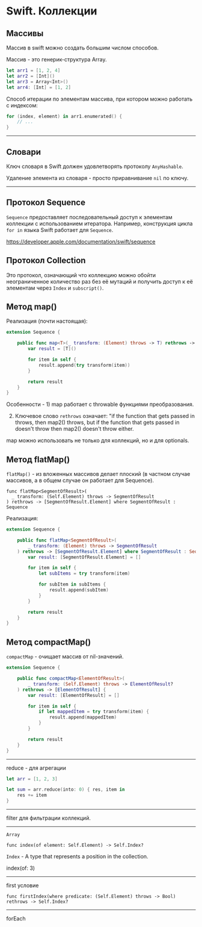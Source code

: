 # Swift. Коллекции

## Массивы

Массив в swift можно создать большим числом способов. 

Массив - это генерик-структура Array.

```swift
let arr1 = [1, 2, 4]
let arr2 = [Int]()
let arr3 = Array<Int>()
let arr4: [Int] = [1, 2]
```

Способ итерации по элементам массива, при котором можно работать с индексом:

```swift
for (index, element) in arr1.enumerated() {
	// ...
}
```

---

## Словари

Ключ словаря в Swift должен удовлетворять протоколу `AnyHashable`.

Удаление элемента из словаря - просто приравнивание `nil` по ключу.

---

## Протокол Sequence

`Sequence` предоставляет последовательный доступ к элементам коллекции с использованием итератора. Например, конструкция цикла `for in` языка Swift работает для `Sequence`.

https://developer.apple.com/documentation/swift/sequence

## Протокол Collection

Это протокол, означающий что коллекцию можно обойти неограниченное количество раз без её мутаций и получить доступ к её элементам через `Index` и `subscript()`.

## Метод map()

Реализация (почти настоящая):

```swift
extension Sequence {

    public func map<T>(_ transform: (Element) throws -> T) rethrows -> [T] {
        var result = [T]()

        for item in self {
            result.append(try transform(item))
        }

        return result
    }
}
```

Особенности - 1) map работает с throwable функциями преобразования.

2) Ключевое слово `rethrows` означает: "if the function that gets passed in throws, then map2() throws, but if the function that gets passed in doesn't throw then map2() doesn't throw either.

map можно использовать не только для коллекций, но и для optionals.

## Метод flatMap()

`flatMap()` - из вложенных массивов делает плоский (в частном случае массивов, а в общем случае он работает для Sequence).

```
func flatMap<SegmentOfResult>(
  _ transform: (Self.Element) throws -> SegmentOfResult
) rethrows -> [SegmentOfResult.Element] where SegmentOfResult : Sequence
```

Реализация:

```swift
extension Sequence {

    public func flatMap<SegmentOfResult>(
        _ transform: (Element) throws -> SegmentOfResult
    ) rethrows -> [SegmentOfResult.Element] where SegmentOfResult : Sequence {
        var result: [SegmentOfResult.Element] = []

        for item in self {
            let subItems = try transform(item)

            for subItem in subItems {
                result.append(subItem)
            }
        }

        return result
    }
}
```

## Метод compactMap()

`compactMap` - очищает массив от nil-значений. 

```swift
extension Sequence {

    public func compactMap<ElementOfResult>(
        _ transform: (Self.Element) throws -> ElementOfResult?
    ) rethrows -> [ElementOfResult] {
        var result: [ElementOfResult] = []

        for item in self {
            if let mappedItem = try transform(item) {
                result.append(mappedItem)
            }
        }

        return result
    }
}
```

---

reduce - для агрегации

```swift
let arr = [1, 2, 3]

let sum = arr.reduce(into: 0) { res, item in
    res += item
}
```

---

filter для фильтрации коллекций.

---

`Array`

```
func index(of element: Self.Element) -> Self.Index?
```

`Index` - A type that represents a position in the collection.

index(of: 3)

---

first условие

```
func firstIndex(where predicate: (Self.Element) throws -> Bool) rethrows -> Self.Index?
```

---

forEach

